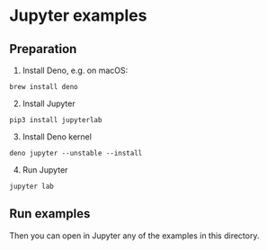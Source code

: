 # Jupyter examples

## Preparation

1. Install Deno, e.g. on macOS:

```
brew install deno
```

2. Install Jupyter

```
pip3 install jupyterlab
```

3. Install Deno kernel

```
deno jupyter --unstable --install
```

4. Run Jupyter

```
jupyter lab
```

## Run examples

Then you can open in Jupyter any of the examples in this directory.
